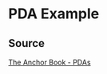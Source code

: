 # PDA Example

## Source
[The Anchor Book - PDAs](https://book.anchor-lang.com/chapter_3/PDAs.html)
